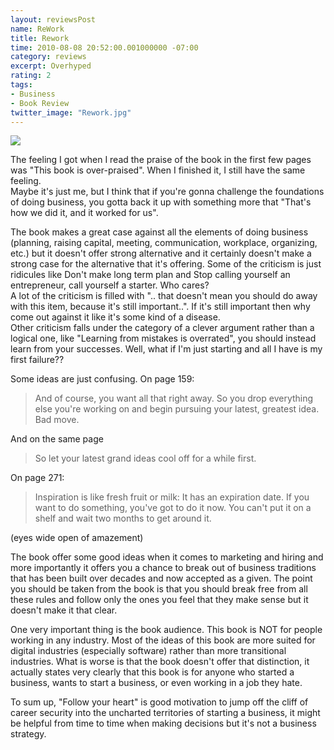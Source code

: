 ```yaml
---
layout: reviewsPost
name: ReWork
title: Rework
time: 2010-08-08 20:52:00.001000000 -07:00
category: reviews
excerpt: Overhyped
rating: 2
tags:
- Business
- Book Review
twitter_image: "Rework.jpg"
---
```


<img class="imageOnRight" src="{{ site.imgFolder_reviews }}{{ page.name }}/Rework.jpg">

<div class="stars" title="{{ page.rating }} Stars" data-percent="{{ page.rating }}"></div>

The feeling I got when I read the praise of the book in the first few pages was "This book is over-praised". When I finished it, I still have the same feeling.  
Maybe it's just me, but I think that if you're gonna challenge the foundations of doing business, you gotta back it up with something more that "That's how we did it, and it worked for us".  

The book makes a great case against all the elements of doing business (planning, raising capital, meeting, communication, workplace, organizing, etc.) but it doesn't offer strong alternative and it certainly doesn't make a strong case for the alternative that it's offering. Some of the criticism is just ridicules like Don't make long term plan and Stop calling yourself an entrepreneur, call yourself a starter. Who cares?  
A lot of the criticism is filled with ".. that doesn't mean you should do away with this item, because it's still important..". If it's still important then why come out against it like it's some kind of a disease.  
Other criticism falls under the category of a clever argument rather than a logical one, like "Learning from mistakes is overrated", you should instead learn from your successes. Well, what if I'm just starting and all I have is my first failure??  

Some ideas are just confusing.
On page 159:  
> And of course, you want all that right away. So you drop everything else you're working on and begin pursuing your latest, greatest idea.  
Bad move.  

And on the same page  
> So let your latest grand ideas cool off for a while first.  

On page 271:  
> Inspiration is like fresh fruit or milk: It has an expiration date.
If you want to do something, you've got to do it now. You can't put it on a shelf and wait two months to get around it.  

(eyes wide open of amazement)  
  
The book offer some good ideas when it comes to marketing and hiring and more importantly it offers you a chance to break out of business traditions that has been built over decades and now accepted as a given. The point you should be taken from the book is that you should break free from all these rules and follow only the ones you feel that they make sense but it doesn't make it that clear.  

One very important thing is the book audience. This book is NOT for people working in any industry. Most of the ideas of this book are more suited for digital industries (especially software) rather than more transitional industries. What is worse is that the book doesn't offer that distinction, it actually states very clearly that this book is for anyone who started a business, wants to start a business, or even working in a job they hate.  
  
To sum up, "Follow your heart" is good motivation to jump off the cliff of career security into the uncharted territories of starting a business, it might be helpful from time to time when making decisions but it's not a business strategy.  
